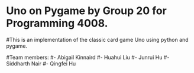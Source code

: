 # Uno on Pygame by Group 20 for Programming 4008.

#This is an implementation of the classic card game Uno using python and pygame.

#Team members:
#- Abigail Kinnaird
#- Huahui Liu
#- Junrui Hu
#- Siddharth Nair
#- Qingfei Hu